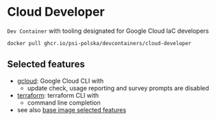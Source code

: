 # Cloud Developer

`Dev Container` with tooling designated for Google Cloud IaC developers

```shell
docker pull ghcr.io/psi-polska/devcontainers/cloud-developer
```

## Selected features

* [gcloud](https://cloud.google.com/sdk/gcloud): Google Cloud CLI with
  * update check, usage reporting and survey prompts are disabled 
* [terraform](https://developer.hashicorp.com/terraform/cli): terraform CLI with
  * command line completion
* see also [base image selected features](../base/README.md#selected-features)
